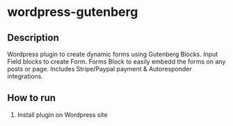 # wordpress-gutenberg

## Description

Wordpress plugin to create dynamic forms using Gutenberg Blocks.
Input Field blocks to create Form.
Forms Block to easily embedd the forms on any posts or page.
Includes Stripe/Paypal payment & Autoresponder integrations.

## How to run

1. Install plugin on Wordpress site
